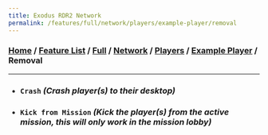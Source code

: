 ```yaml
---
title: Exodus RDR2 Network
permalink: /features/full/network/players/example-player/removal
---
```

### [Home](/) / [Feature List](/features) / [Full](/features/full) / [Network](/features/full/network) / [Players](/features/full/network/players) / [Example Player](/features/full/network/players/example-player) / Removal
---
- ### `Crash` *(Crash player(s) to their desktop)*
- ### `Kick from Mission` *(Kick the player(s) from the active mission, this will only work in the mission lobby)*
